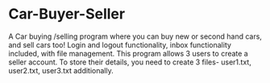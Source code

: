 # Car-Buyer-Seller
A Car buying /selling program where you can buy new or second hand cars, and sell cars too! Login and logout functionality, inbox functionality included, with file management.
This program allows 3 users to create a seller account. To store their details, you need to create 3 files- user1.txt, user2.txt, user3.txt additionally.
